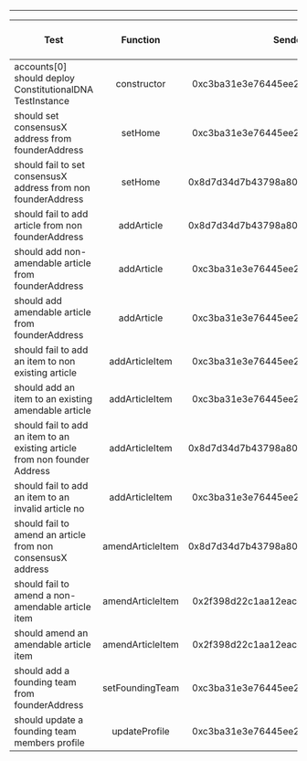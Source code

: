 -------------------------------------
| Test   | Function |     Sender Address    | Test Time (ms) | Status | Txn Hash |
|-----|:-------:|:-------:| ------:|------:| :------ |
|accounts[0] should deploy ConstitutionalDNA TestInstance | constructor | 0xc3ba31e3e76445ee213e8bfc8cb5f7768bd12bb0 | 418 | passed | [0x15ea9324ea0f723d3271fda8be4237863c4c95e5f9eff3fb7877475c8af9d982](https://testnet.etherscan.io/tx/0x15ea9324ea0f723d3271fda8be4237863c4c95e5f9eff3fb7877475c8af9d982)|
|should set consensusX address from founderAddress | setHome | 0xc3ba31e3e76445ee213e8bfc8cb5f7768bd12bb0 | 306 | passed | [0x8e6d9d64868b7945b27699065b0235b5785904119acf85014d17c629e0c16c35](https://testnet.etherscan.io/tx/0x8e6d9d64868b7945b27699065b0235b5785904119acf85014d17c629e0c16c35)|
|should fail to set consensusX address from non founderAddress | setHome | 0x8d7d34d7b43798a80047bee6e4b277e85e851504 |  | failed | |
|should fail to add article from non founderAddress | addArticle | 0x8d7d34d7b43798a80047bee6e4b277e85e851504 |  | failed | |
|should add non-amendable article from founderAddress | addArticle | 0xc3ba31e3e76445ee213e8bfc8cb5f7768bd12bb0 | 288 | passed | [0xf747ee3cc9158cc425373a8a416b1c5d977f61409717aca1ca4f86a70edb1fcc](https://testnet.etherscan.io/tx/0xf747ee3cc9158cc425373a8a416b1c5d977f61409717aca1ca4f86a70edb1fcc)|
|should add amendable article from founderAddress | addArticle | 0xc3ba31e3e76445ee213e8bfc8cb5f7768bd12bb0 | 290 | passed | [0xd1784ef2eea4de81a2e258d48888bd4a0a64fd342ae5463041181d9e5f50c6b9](https://testnet.etherscan.io/tx/0xd1784ef2eea4de81a2e258d48888bd4a0a64fd342ae5463041181d9e5f50c6b9)|
|should fail to add an item to non existing article | addArticleItem | 0xc3ba31e3e76445ee213e8bfc8cb5f7768bd12bb0 |  | failed | |
|should add an item to an existing amendable article | addArticleItem | 0xc3ba31e3e76445ee213e8bfc8cb5f7768bd12bb0 | 901 | passed | [0xcae0e17ba72af16047fd914e8da23d3d82eb7a21b9949bc2d02532c9b0b22c35](https://testnet.etherscan.io/tx/0xcae0e17ba72af16047fd914e8da23d3d82eb7a21b9949bc2d02532c9b0b22c35)|
|should fail to add an item to an existing article from non founder Address | addArticleItem | 0x8d7d34d7b43798a80047bee6e4b277e85e851504 |  | failed | |
|should fail to add an item to an invalid article no | addArticleItem | 0xc3ba31e3e76445ee213e8bfc8cb5f7768bd12bb0 |  | failed | |
|should fail to amend an article from non consensusX address | amendArticleItem | 0x8d7d34d7b43798a80047bee6e4b277e85e851504 |  | failed | |
|should fail to amend a non-amendable article item | amendArticleItem | 0x2f398d22c1aa12eacedad01f0301243cbb4647ad |  | failed | |
|should amend an amendable article item | amendArticleItem | 0x2f398d22c1aa12eacedad01f0301243cbb4647ad | 456 | passed | [0xbb99d411eb334998434b154af8bd9cfcee01c6f07d84a1705ca925594f50eb4d](https://testnet.etherscan.io/tx/0xbb99d411eb334998434b154af8bd9cfcee01c6f07d84a1705ca925594f50eb4d)|
|should add a founding team from founderAddress | setFoundingTeam | 0xc3ba31e3e76445ee213e8bfc8cb5f7768bd12bb0 | 630 | passed | [0x06d094b682d9faff5be4029bad166bf6614a0d42900e3af89a72b97aca4ba11d](https://testnet.etherscan.io/tx/0x06d094b682d9faff5be4029bad166bf6614a0d42900e3af89a72b97aca4ba11d)|
|should update a founding team members profile | updateProfile | 0xc3ba31e3e76445ee213e8bfc8cb5f7768bd12bb0 | 374 | passed | [0x11d183d7dcb77d0c45578dc143faa07a167a929bc69008cf8703f3349773e101](https://testnet.etherscan.io/tx/0x11d183d7dcb77d0c45578dc143faa07a167a929bc69008cf8703f3349773e101)|
